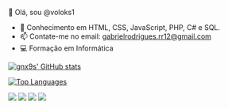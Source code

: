 👋 Olá, sou @voloks1

- 📝 Conhecimento em HTML, CSS, JavaScript, PHP, C# e SQL.
- 📫 Contate-me no email: gabrielrodrigues.rr12@gmail.com
- 💻 Formação em Informática

[![gnx9s' GitHub stats](https://github-readme-stats.vercel.app/api?username=voloks1&show_icons=true&theme=dark)](https://github.com/voloks1/github-readme-stats)

[![Top Languages](https://github-readme-stats.vercel.app/api/top-langs/?username=voloks1&theme=dark)](https://github.com/voloks1/github-readme-stats)

<div> 
  <a href="https://www.youtube.com/channel/UCutpKcMQlC6Gjm_A4YTGhVA" target="_blank"><img src="https://img.shields.io/badge/YouTube-FF0000?style=for-the-badge&logo=youtube&logoColor=white" target="_blank"></a>
  <a href="https://instagram.com/gnx9s" target="_blank"><img src="https://img.shields.io/badge/-Instagram-%23E4405F?style=for-the-badge&logo=instagram&logoColor=white" target="_blank"></a>
 	<a href="https://www.twitch.tv/m0rgwrld" target="_blank"><img src="https://img.shields.io/badge/Twitch-9146FF?style=for-the-badge&logo=twitch&logoColor=white" target="_blank"></a>
  <a href = "mailto:gabrielrodrigues.rr12@gmail.com"><img src="https://img.shields.io/badge/-Gmail-%23333?style=for-the-badge&logo=gmail&logoColor=white" target="_blank"></a>
</div>

